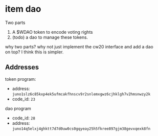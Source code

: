 # item dao

Two parts

1. A $WDAO token to encode voting rights
2. (todo) a dao to manage these tokens.

why two parts? why not just implement the cw20 interface and add a dao
on top? I think this is simpler.

## Addresses

token program:
- address: `juno1slz6c85kxp4ek5ufmcakfhnscv9r2snlemxgwz6cjhklgh7v2hmsnwzy2k`
- code_id: `23`

dao program
- code_id: `28`
- address: `juno14q5elxj4ghktt7d7d0uw0cs0gqyeay25h5fkree897gjm38gevxqexk8fn`
